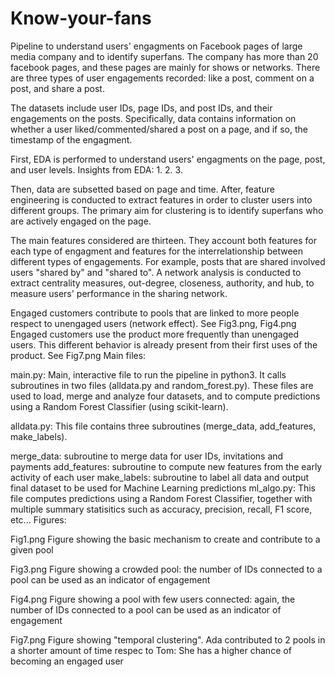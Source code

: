 # Know-your-fans

Pipeline to understand users' engagments on Facebook pages of large media company and to identify superfans. The company has more than 20 facebook pages, and these pages are mainly for shows or networks. There are three types of user engagements recorded: like a post, comment on a post, and share a post.  

The datasets include user IDs, page IDs, and post IDs, and their engagements on the posts. Specifically, data contains information on whether a user liked/commented/shared a post on a page, and if so, the timestamp of the engagment. 

First, EDA is performed to understand users' engagments on the page, post, and user levels. 
Insights from EDA:
  1. 
  2. 
  3. 
  
Then, data are subsetted based on page and time. After, feature engineering is conducted to extract features in order to cluster users into different groups. The primary aim for clustering is to identify superfans who are actively engaged on the page.  

The main features considered are thirteen. They account both features for each type of engagment and features for the interrelationship between different types of engagements. For example, posts that are shared involved users "shared by" and "shared to". A network analysis is conducted to extract centrality measures, out-degree, closeness, authority, and hub, to measure users' performance in the sharing network. 

Engaged customers contribute to pools that are linked to more people respect to unengaged users (network effect). See Fig3.png, Fig4.png
Engaged customers use the product more frequently than unengaged users. This different behavior is already present from their first uses of the product. See Fig7.png
Main files:

main.py: Main, interactive file to run the pipeline in python3. It calls subroutines in two files (alldata.py and random_forest.py). These files are used to load, merge and analyze four datasets, and to compute predictions using a Random Forest Classifier (using scikit-learn).

alldata.py: This file contains three subroutines (merge_data, add_features, make_labels).

merge_data: subroutine to merge data for user IDs, invitations and payments
add_features: subroutine to compute new features from the early activity of each user
make_labels: subroutine to label all data and output final dataset to be used for Machine Learning predictions
ml_algo.py: This file computes predictions using a Random Forest Classifier, together with multiple summary statisitics such as accuracy, precision, recall, F1 score, etc...
Figures:

Fig1.png Figure showing the basic mechanism to create and contribute to a given pool

Fig3.png Figure showing a crowded pool: the number of IDs connected to a pool can be used as an indicator of engagement

Fig4.png Figure showing a pool with few users connected: again, the number of IDs connected to a pool can be used as an indicator of engagement

Fig7.png Figure showing "temporal clustering". Ada contributed to 2 pools in a shorter amount of time respec to Tom: She has a higher chance of becoming an engaged user
